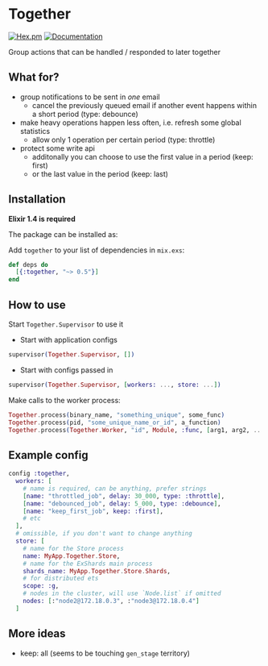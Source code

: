 # Together

[![Hex.pm](https://img.shields.io/hexpm/v/together.svg)]()
[![Documentation](https://img.shields.io/badge/docs-hexpm-blue.svg)](https://hexdocs.pm/together)

Group actions that can be handled / responded to later together

## What for?

- group notifications to be sent in *one* email
    - cancel the previously queued email if another event happens within a short period (type: debounce)
- make heavy operations happen less often, i.e. refresh some global statistics
    - allow only 1 operation per certain period (type: throttle)
- protect some write api
    - additonally you can choose to use the first value in a period (keep: first)
    - or the last value in the period (keep: last)

## Installation

**Elixir 1.4 is required**

The package can be installed as:

Add `together` to your list of dependencies in `mix.exs`:

```elixir
def deps do
  [{:together, "~> 0.5"}]
end
```

## How to use

Start `Together.Supervisor` to use it

- Start with application configs

```elixir
supervisor(Together.Supervisor, [])
```

- Start with configs passed in

```elixir
supervisor(Together.Supervisor, [workers: ..., store: ...])
```

Make calls to the worker process:

```elixir
Together.process(binary_name, "something_unique", some_func)
Together.process(pid, "some_unique_name_or_id", a_function)
Together.process(Together.Worker, "id", Module, :func, [arg1, arg2, ...])
```

## Example config

```elixir
config :together,
  workers: [
    # name is required, can be anything, prefer strings
    [name: "throttled_job", delay: 30_000, type: :throttle],
    [name: "debounced_job", delay: 5_000, type: :debounce],
    [name: "keep_first_job", keep: :first],
    # etc
  ],
  # omissible, if you don't want to change anything
  store: [
    # name for the Store process
    name: MyApp.Together.Store,
    # name for the ExShards main process
    shards_name: MyApp.Together.Store.Shards,
    # for distributed ets
    scope: :g,
    # nodes in the cluster, will use `Node.list` if omitted
    nodes: [:"node2@172.18.0.3", :"node3@172.18.0.4"]
  ]
```

## More ideas

- keep: all (seems to be touching `gen_stage` territory)
